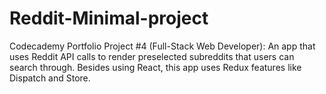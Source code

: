 # Reddit-Minimal-project
Codecademy Portfolio Project #4 (Full-Stack Web Developer):  An app that uses Reddit API calls to render preselected subreddits that users can search through. Besides using React, this app uses Redux features like Dispatch and Store.
